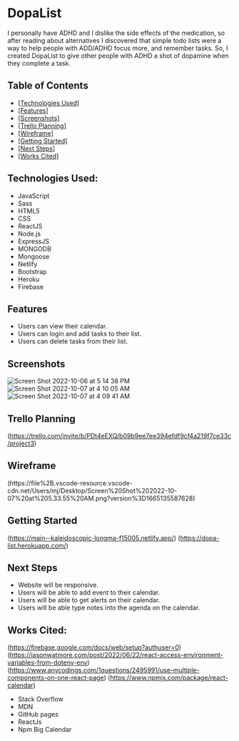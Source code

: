 # DopaList
I personally have ADHD and I dislike the side effects of the medication, so after reading about alternatives I discovered that simple todo lists were a way to help people with ADD/ADHD focus more, and remember tasks.  So, I created DopaList to give other people with ADHD a shot of dopamine when they complete a task.

## Table of Contents
* [[Technologies Used]](https://github.com/MirandaBillue/DopaList-Frontend/blob/main/README.md#technologies-used)
* [[Features]](https://github.com/MirandaBillue/DopaList-Frontend/blob/main/README.md#features)
* [[Screenshots]](https://github.com/MirandaBillue/DopaList-Frontend/blob/main/README.md#scree)
* [[Trello Planning]](https://github.com/MirandaBillue/DopaList-Frontend/blob/main/README.md#trello-planning)
* [[Wireframe]](https://github.com/MirandaBillue/DopaList-Frontend/blob/main/README.md#wireframeFrame)
* [[Getting Started]](https://github.com/MirandaBillue/DopaList-Frontend/blob/main/README.md#getting-started)
* [[Next Steps]](https://github.com/MirandaBillue/DopaList-Frontend/blob/main/README.md#next-steps)
* [[Works Cited]](https://github.com/MirandaBillue/DopaList-Frontend/blob/main/README.md#works-cited)


## Technologies Used:
* JavaScript
* Sass
* HTML5
* CSS
* ReactJS
* Node.js
* ExpressJS
* MONGODB
* Mongoose
* Netlify
* Bootstrap
* Heroku
* Firebase

## Features
* Users can view their calendar.
* Users can login and add tasks to their list.
* Users can delete tasks from their list.

## Screenshots
![Screen Shot 2022-10-06 at 5 14 38 PM](https://user-images.githubusercontent.com/110904846/194530706-7d9ece1e-0cf7-4e0e-aab7-3de40c6f0f4f.png)
![Screen Shot 2022-10-07 at 4 10 05 AM](https://user-images.githubusercontent.com/110904846/194530745-679a7561-1e9f-4394-a83d-0adf9d0dd612.png)
![Screen Shot 2022-10-07 at 4 09 41 AM](https://user-images.githubusercontent.com/110904846/194530770-33df94f0-3cf7-4cd4-8e65-493efb2f0c15.png)


## Trello Planning
(https://trello.com/invite/b/PDt4eEXQ/b09b9ee7ee394efdf9cf4a219f7ce33c/project3)
## Wireframe
(https://file%2B.vscode-resource.vscode-cdn.net/Users/mj/Desktop/Screen%20Shot%202022-10-07%20at%205.33.55%20AM.png?version%3D1665135587628)

## Getting Started
(https://main--kaleidoscopic-longma-f15005.netlify.app/)
(https://dopa-list.herokuapp.com/)

## Next Steps
* Website will be responsive.
* Users will be able to add event to their calendar.
* Users will be able to get alerts on their calendar.
* Users will be able type notes into the agenda on the calendar.

## Works Cited:
(https://firebase.google.com/docs/web/setup?authuser=0)
(https://jasonwatmore.com/post/2022/06/22/react-access-environment-variables-from-dotenv-env)
(https://www.anycodings.com/1questions/2495991/use-multiple-components-on-one-react-page)
(https://www.npmjs.com/package/react-calendar)
* Stack Overflow
* MDN
* GitHub pages
* ReactJs
* Npm Big Calendar
